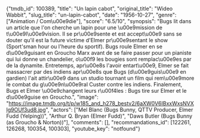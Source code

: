 {"tmdb_id": 100389, "title": "Un lapin cabot", "original_title": "Wideo Wabbit", "slug_title": "un-lapin-cabot", "date": "1956-10-27", "genre": ["Animation / Com\u00e9die"], "score": "6.5/10", "synopsis": "Bugs lit dans un article que l'on cherche un lapin pour une \u00e9mission de t\u00e9l\u00e9vision. Il se pr\u00e9sente et est accept\u00e9 sans se douter qu'il est la future victime d'Elmer pr\u00e9sentant le show (Sport'sman hour ou l'heure du sportif). Bugs roule Elmer en se d\u00e9guisant en Groucho Marx avant de se faire passer pour un pianiste qui lui donne un chandelier, o\u00f9 les bougies sont remplac\u00e9es par de la dynamite. Entretemps, apr\u00e8s l'avoir entart\u00e9, Elmer se fait massacrer par des indiens apr\u00e8s que Bugs (d\u00e9guis\u00e9 en gardien) l'ait attir\u00e9 dans un studio tournant un film qui rem\u00e9more le combat du g\u00e9n\u00e9ral Custer contre les indiens. Finalement, Bugs et Elmer \u00e9changent leurs r\u00f4les : Bugs tire sur Elmer et le d\u00e9guise en Groucho.", "image": "https://image.tmdb.org/t/p/w185_and_h278_bestv2/6aXW0V6IBxxWxsNVXIg9OUf3ud8.jpg", "actors": ["Mel Blanc (Bugs Bunny, QTTV Producer, Elmer Fudd (Yelping))", "Arthur Q. Bryan (Elmer Fudd)", "Daws Butler (Bugs Bunny (as Groucho & Norton))"], "comments": [], "recommandations_id": [122261, 126268, 100354, 100303], "youtube_key": "notfound"}